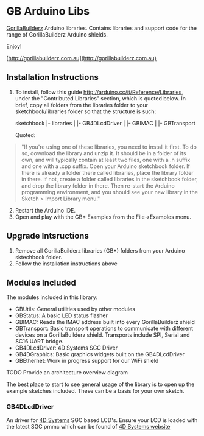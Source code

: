 # GB Arduino Libs

[GorillaBuilderz](http://gorillabuilderz.com.au) Arduino libraries. Contains libraries and support code for the range of GorillaBuilderz Arduino shields.

Enjoy!

[http://gorillabuilderz.com.au](http://gorillabuilderz.com.au)


## Installation Instructions
1. To install, follow this guide http://arduino.cc/it/Reference/Libraries, under the "Contributed Libraries" section, which is quoted below. In brief, copy all folders from the libraries folder to your sketchbook/libraries folder so that the structure is such:

	sketchbook
		|- libraries
		|		|- GB4DLcdDriver
		|		|- GBIMAC
		|		|- GBTransport
   
	Quoted:
> "If you're using one of these libraries, you need to install it first. To do so, 
	download the library and unzip it. It should be in a folder of its own, and 
	will typically contain at least two files, one with a .h suffix and one with 
	a .cpp suffix. Open your Arduino sketchbook folder. If there is already a folder 
	there called libraries, place the library folder in there. If not, create a 
	folder called libraries in the sketchbook folder, and drop the library folder 
	in there. Then re-start the Arduino programming environment, and you should see
	your new library in the Sketch > Import Library menu."
2. Restart the Arduino IDE.
3. Open and play with the GB* Examples from the File->Examples menu.

## Upgrade Intsructions
1. Remove all GorillaBuilderz libraries (GB*) folders from your Arduino sktechbook folder.
2. Follow the installation instructions above

## Modules Included

The modules included in this library:

* GBUtils: General utilities used by other modules
* GBStatus: A basic LED status flasher
* GBIMAC: Reads the IMAC address built into every GorillaBuilderz shield
* GBTransport: Basic transport operations to communicate with different devices on a GorillaBuilderz shield. Transports include SPI, Serial and SC16 UART bridge.
* GB4DLcdDriver: 4D Systems SGC Driver 
* GB4DGraphics: Basic graphics widgets built on the GB4DLcdDriver 
* GBEthernet: Work in progress support for our WiFi shield

TODO Provide an architecture overview diagram 

The best place to start to see general usage of the library is to open up the example sketches included. These can be a basis for your own sketch.

### GB4DLcdDriver

An driver for [4D Systems](http://gorillabuilderz.com.au/shop/tag/4d-systems/) SGC based LCD's. Ensure your LCD is loaded with the latest SGC pmmc which can be found of [4D Systems website](http://www.4dsystems.com.au/)
